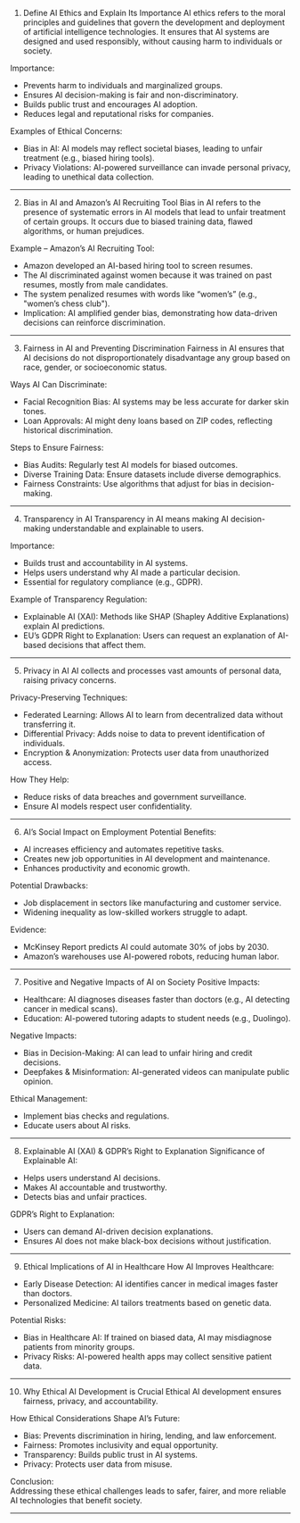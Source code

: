 

 1. Define AI Ethics and Explain Its Importance
   AI ethics refers to the moral principles and guidelines that govern the development and deployment of artificial intelligence technologies. It ensures that AI systems are designed and used responsibly, without causing harm to individuals or society.

   Importance:
   - Prevents harm to individuals and marginalized groups.
   - Ensures AI decision-making is fair and non-discriminatory.
   - Builds public trust and encourages AI adoption.
   - Reduces legal and reputational risks for companies.

   Examples of Ethical Concerns:
   - Bias in AI: AI models may reflect societal biases, leading to unfair treatment (e.g., biased hiring tools).
   - Privacy Violations: AI-powered surveillance can invade personal privacy, leading to unethical data collection.

---

 2. Bias in AI and Amazon’s AI Recruiting Tool
   Bias in AI refers to the presence of systematic errors in AI models that lead to unfair treatment of certain groups. It occurs due to biased training data, flawed algorithms, or human prejudices.

   Example – Amazon’s AI Recruiting Tool:
   - Amazon developed an AI-based hiring tool to screen resumes.
   - The AI discriminated against women because it was trained on past resumes, mostly from male candidates.
   - The system penalized resumes with words like “women’s” (e.g., "women’s chess club").
   - Implication: AI amplified gender bias, demonstrating how data-driven decisions can reinforce discrimination.

---

 3. Fairness in AI and Preventing Discrimination
   Fairness in AI ensures that AI decisions do not disproportionately disadvantage any group based on race, gender, or socioeconomic status.

   Ways AI Can Discriminate:
   - Facial Recognition Bias: AI systems may be less accurate for darker skin tones.
   - Loan Approvals: AI might deny loans based on ZIP codes, reflecting historical discrimination.

   Steps to Ensure Fairness:
   - Bias Audits: Regularly test AI models for biased outcomes.
   - Diverse Training Data: Ensure datasets include diverse demographics.
   - Fairness Constraints: Use algorithms that adjust for bias in decision-making.

---

 4. Transparency in AI
   Transparency in AI means making AI decision-making understandable and explainable to users.

   Importance:
   - Builds trust and accountability in AI systems.
   - Helps users understand why AI made a particular decision.
   - Essential for regulatory compliance (e.g., GDPR).

   Example of Transparency Regulation:
   - Explainable AI (XAI): Methods like SHAP (Shapley Additive Explanations) explain AI predictions.
   - EU’s GDPR Right to Explanation: Users can request an explanation of AI-based decisions that affect them.

---

 5. Privacy in AI
   AI collects and processes vast amounts of personal data, raising privacy concerns.

   Privacy-Preserving Techniques:
   - Federated Learning: Allows AI to learn from decentralized data without transferring it.
   - Differential Privacy: Adds noise to data to prevent identification of individuals.
   - Encryption & Anonymization: Protects user data from unauthorized access.

   How They Help:  
   - Reduce risks of data breaches and government surveillance.
   - Ensure AI models respect user confidentiality.

---

 6. AI’s Social Impact on Employment
   Potential Benefits:
   - AI increases efficiency and automates repetitive tasks.
   - Creates new job opportunities in AI development and maintenance.
   - Enhances productivity and economic growth.

   Potential Drawbacks:
   - Job displacement in sectors like manufacturing and customer service.
   - Widening inequality as low-skilled workers struggle to adapt.

   Evidence:  
   - McKinsey Report predicts AI could automate 30% of jobs by 2030.
   - Amazon’s warehouses use AI-powered robots, reducing human labor.

---

 7. Positive and Negative Impacts of AI on Society
   Positive Impacts:
   - Healthcare: AI diagnoses diseases faster than doctors (e.g., AI detecting cancer in medical scans).
   - Education: AI-powered tutoring adapts to student needs (e.g., Duolingo).

   Negative Impacts:
   - Bias in Decision-Making: AI can lead to unfair hiring and credit decisions.
   - Deepfakes & Misinformation: AI-generated videos can manipulate public opinion.

   Ethical Management:
   - Implement bias checks and regulations.
   - Educate users about AI risks.

---

 8. Explainable AI (XAI) & GDPR’s Right to Explanation
   Significance of Explainable AI:
   - Helps users understand AI decisions.
   - Makes AI accountable and trustworthy.
   - Detects bias and unfair practices.

   GDPR’s Right to Explanation:
   - Users can demand AI-driven decision explanations.
   - Ensures AI does not make black-box decisions without justification.

---

 9. Ethical Implications of AI in Healthcare
   How AI Improves Healthcare:
   - Early Disease Detection: AI identifies cancer in medical images faster than doctors.
   - Personalized Medicine: AI tailors treatments based on genetic data.

   Potential Risks:
   - Bias in Healthcare AI: If trained on biased data, AI may misdiagnose patients from minority groups.
   - Privacy Risks: AI-powered health apps may collect sensitive patient data.

---

 10. Why Ethical AI Development is Crucial
   Ethical AI development ensures fairness, privacy, and accountability.

   How Ethical Considerations Shape AI’s Future:
   - Bias: Prevents discrimination in hiring, lending, and law enforcement.
   - Fairness: Promotes inclusivity and equal opportunity.
   - Transparency: Builds public trust in AI systems.
   - Privacy: Protects user data from misuse.

   Conclusion:  
   Addressing these ethical challenges leads to safer, fairer, and more reliable AI technologies that benefit society.

---


